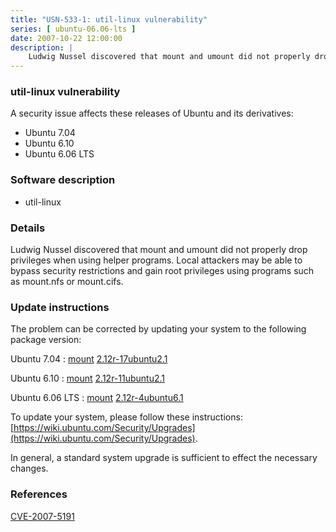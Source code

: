 ```yaml
---
title: "USN-533-1: util-linux vulnerability"
series: [ ubuntu-06.06-lts ]
date: 2007-10-22 12:00:00
description: |
    Ludwig Nussel discovered that mount and umount did not properly drop privileges when using helper programs. Local attackers may be able to bypass security restrictions and gain root privileges using programs such as mount.nfs or mount.cifs. 
--- 
```

 
### util-linux vulnerability

A security issue affects these releases of Ubuntu and its derivatives:

* Ubuntu 7.04
* Ubuntu 6.10
* Ubuntu 6.06 LTS

### Software description

* util-linux 

### Details

Ludwig Nussel discovered that mount and umount did not properly drop privileges when using helper programs. Local attackers may be able to bypass security restrictions and gain root privileges using programs such as mount.nfs or mount.cifs. 

### Update instructions

The problem can be corrected by updating your system to the following package version:

Ubuntu 7.04
 : [mount](https://launchpad.net/ubuntu/+source/util-linux) <span> [2.12r-17ubuntu2.1](https://launchpad.net/ubuntu/+source/util-linux/2.12r-17ubuntu2.1) </span> 

Ubuntu 6.10
 : [mount](https://launchpad.net/ubuntu/+source/util-linux) <span> [2.12r-11ubuntu2.1](https://launchpad.net/ubuntu/+source/util-linux/2.12r-11ubuntu2.1) </span> 

Ubuntu 6.06 LTS
 : [mount](https://launchpad.net/ubuntu/+source/util-linux) <span> [2.12r-4ubuntu6.1](https://launchpad.net/ubuntu/+source/util-linux/2.12r-4ubuntu6.1) </span> 

To update your system, please follow these instructions: [https://wiki.ubuntu.com/Security/Upgrades](https://wiki.ubuntu.com/Security/Upgrades).

In general, a standard system upgrade is sufficient to effect the necessary changes. 

### References

 [CVE-2007-5191](http://people.ubuntu.com/~ubuntu-security/cve/CVE-2007-5191)
 
